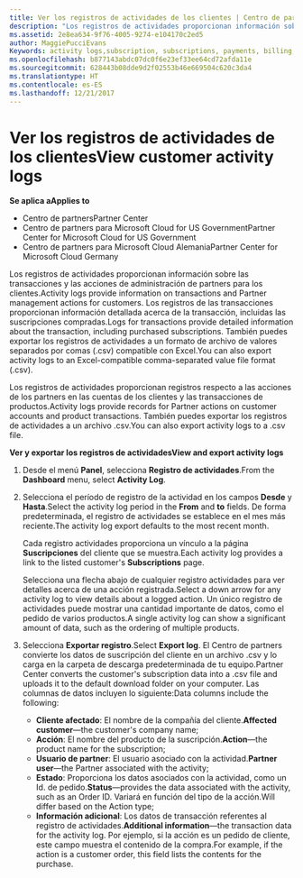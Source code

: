 ```yaml
---
title: Ver los registros de actividades de los clientes | Centro de partners
description: "Los registros de actividades proporcionan información sobre las transacciones y las acciones de administración de partners para los clientes."
ms.assetid: 2e8ea634-9f76-4005-9274-e104170c2ed5
author: MaggiePucciEvans
Keywords: activity logs,subscription, subscriptions, payments, billing, transactions
ms.openlocfilehash: b877143abdc07dc0f6e23ef33ee64cd72afda11e
ms.sourcegitcommit: 628443b08dde9d2f02553b46e669504c620c3da4
ms.translationtype: HT
ms.contentlocale: es-ES
ms.lasthandoff: 12/21/2017
---
```

# <a name="view-customer-activity-logs"></a><span data-ttu-id="80e49-103">Ver los registros de actividades de los clientes</span><span class="sxs-lookup"><span data-stu-id="80e49-103">View customer activity logs</span></span>

**<span data-ttu-id="80e49-104">Se aplica a</span><span class="sxs-lookup"><span data-stu-id="80e49-104">Applies to</span></span>**

-  <span data-ttu-id="80e49-105">Centro de partners</span><span class="sxs-lookup"><span data-stu-id="80e49-105">Partner Center</span></span>
-  <span data-ttu-id="80e49-106">Centro de partners para Microsoft Cloud for US Government</span><span class="sxs-lookup"><span data-stu-id="80e49-106">Partner Center for Microsoft Cloud for US Government</span></span>
-  <span data-ttu-id="80e49-107">Centro de partners para Microsoft Cloud Alemania</span><span class="sxs-lookup"><span data-stu-id="80e49-107">Partner Center for Microsoft Cloud Germany</span></span>


<span data-ttu-id="80e49-108">Los registros de actividades proporcionan información sobre las transacciones y las acciones de administración de partners para los clientes.</span><span class="sxs-lookup"><span data-stu-id="80e49-108">Activity logs provide information on transactions and Partner management actions for customers.</span></span> <span data-ttu-id="80e49-109">Los registros de las transacciones proporcionan información detallada acerca de la transacción, incluidas las suscripciones compradas.</span><span class="sxs-lookup"><span data-stu-id="80e49-109">Logs for transactions provide detailed information about the transaction, including purchased subscriptions.</span></span> <span data-ttu-id="80e49-110">También puedes exportar los registros de actividades a un formato de archivo de valores separados por comas (.csv) compatible con Excel.</span><span class="sxs-lookup"><span data-stu-id="80e49-110">You can also export activity logs to an Excel-compatible comma-separated value file format (.csv).</span></span>

<span data-ttu-id="80e49-111">Los registros de actividades proporcionan registros respecto a las acciones de los partners en las cuentas de los clientes y las transacciones de productos.</span><span class="sxs-lookup"><span data-stu-id="80e49-111">Activity logs provide records for Partner actions on customer accounts and product transactions.</span></span> <span data-ttu-id="80e49-112">También puedes exportar los registros de actividades a un archivo .csv.</span><span class="sxs-lookup"><span data-stu-id="80e49-112">You can also export activity logs to a .csv file.</span></span>

**<span data-ttu-id="80e49-113">Ver y exportar los registros de actividades</span><span class="sxs-lookup"><span data-stu-id="80e49-113">View and export activity logs</span></span>**

1.  <span data-ttu-id="80e49-114">Desde el menú **Panel**, selecciona **Registro de actividades**.</span><span class="sxs-lookup"><span data-stu-id="80e49-114">From the **Dashboard** menu, select **Activity Log**.</span></span>
2.  <span data-ttu-id="80e49-115">Selecciona el período de registro de la actividad en los campos **Desde** y **Hasta**.</span><span class="sxs-lookup"><span data-stu-id="80e49-115">Select the activity log period in the **From** and **to** fields.</span></span> <span data-ttu-id="80e49-116">De forma predeterminada, el registro de actividades se establece en el mes más reciente.</span><span class="sxs-lookup"><span data-stu-id="80e49-116">The activity log export defaults to the most recent month.</span></span>

    <span data-ttu-id="80e49-117">Cada registro actividades proporciona un vínculo a la página **Suscripciones** del cliente que se muestra.</span><span class="sxs-lookup"><span data-stu-id="80e49-117">Each activity log provides a link to the listed customer's **Subscriptions** page.</span></span>

    <span data-ttu-id="80e49-118">Selecciona una flecha abajo de cualquier registro actividades para ver detalles acerca de una acción registrada.</span><span class="sxs-lookup"><span data-stu-id="80e49-118">Select a down arrow for any activity log to view details about a logged action.</span></span> <span data-ttu-id="80e49-119">Un único registro de actividades puede mostrar una cantidad importante de datos, como el pedido de varios productos.</span><span class="sxs-lookup"><span data-stu-id="80e49-119">A single activity log can show a significant amount of data, such as the ordering of multiple products.</span></span>

3.  <span data-ttu-id="80e49-120">Selecciona **Exportar registro**.</span><span class="sxs-lookup"><span data-stu-id="80e49-120">Select **Export log**.</span></span> <span data-ttu-id="80e49-121">El Centro de partners convierte los datos de suscripción del cliente en un archivo .csv y lo carga en la carpeta de descarga predeterminada de tu equipo.</span><span class="sxs-lookup"><span data-stu-id="80e49-121">Partner Center converts the customer's subscription data into a .csv file and uploads it to the default download folder on your computer.</span></span> <span data-ttu-id="80e49-122">Las columnas de datos incluyen lo siguiente:</span><span class="sxs-lookup"><span data-stu-id="80e49-122">Data columns include the following:</span></span>
    -   <span data-ttu-id="80e49-123">**Cliente afectado**: El nombre de la compañía del cliente.</span><span class="sxs-lookup"><span data-stu-id="80e49-123">**Affected customer**—the customer's company name;</span></span>
    -   <span data-ttu-id="80e49-124">**Acción**: El nombre del producto de la suscripción.</span><span class="sxs-lookup"><span data-stu-id="80e49-124">**Action**—the product name for the subscription;</span></span>
    -   <span data-ttu-id="80e49-125">**Usuario de partner**: El usuario asociado con la actividad.</span><span class="sxs-lookup"><span data-stu-id="80e49-125">**Partner user**—the Partner associated with the activity;</span></span>
    -   <span data-ttu-id="80e49-126">**Estado**: Proporciona los datos asociados con la actividad, como un Id. de pedido.</span><span class="sxs-lookup"><span data-stu-id="80e49-126">**Status**—provides the data associated with the activity, such as an Order ID.</span></span> <span data-ttu-id="80e49-127">Variará en función del tipo de la acción.</span><span class="sxs-lookup"><span data-stu-id="80e49-127">Will differ based on the Action type;</span></span>
    -   <span data-ttu-id="80e49-128">**Información adicional**: Los datos de transacción referentes al registro de actividades.</span><span class="sxs-lookup"><span data-stu-id="80e49-128">**Additional information**—the transaction data for the activity log.</span></span> <span data-ttu-id="80e49-129">Por ejemplo, si la acción es un pedido de cliente, este campo muestra el contenido de la compra.</span><span class="sxs-lookup"><span data-stu-id="80e49-129">For example, if the action is a customer order, this field lists the contents for the purchase.</span></span>

 

 



